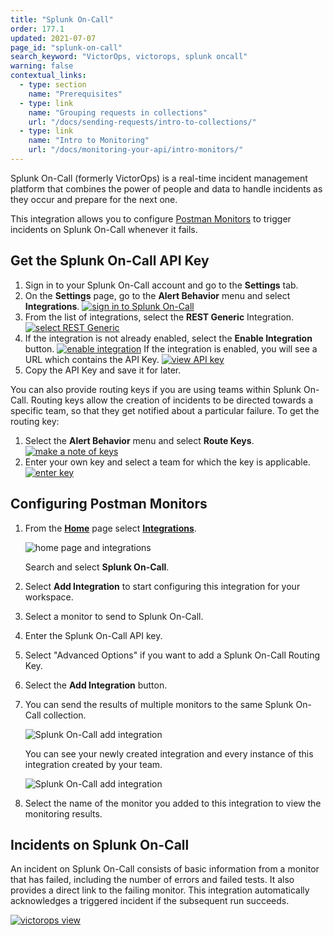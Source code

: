 ```yaml
---
title: "Splunk On-Call"
order: 177.1
updated: 2021-07-07
page_id: "splunk-on-call"
search_keyword: "VictorOps, victorops, splunk oncall"
warning: false
contextual_links:
  - type: section
    name: "Prerequisites"
  - type: link
    name: "Grouping requests in collections"
    url: "/docs/sending-requests/intro-to-collections/"
  - type: link
    name: "Intro to Monitoring"
    url: "/docs/monitoring-your-api/intro-monitors/"
---
```


Splunk On-Call (formerly VictorOps) is a real-time incident management platform that combines the power of people and data to handle incidents as they occur and prepare for the next one.

This integration allows you to configure [Postman Monitors](/docs/monitoring-your-api/intro-monitors/) to trigger incidents on Splunk On-Call whenever it fails.

## Get the Splunk On-Call API Key

1. Sign in to your Splunk On-Call account and go to the **Settings** tab.
1. On the **Settings** page, go to the **Alert Behavior** menu and select **Integrations**.
   [![sign in to Splunk On-Call](https://assets.postman.com/postman-docs/58842896.png)](https://assets.postman.com/postman-docs/58842896.png)
1. From the list of integrations, select the **REST Generic** Integration.
   [![select REST Generic](https://assets.postman.com/postman-docs/58843113.png)](https://assets.postman.com/postman-docs/58843113.png)
1. If the integration is not already enabled, select the **Enable Integration** button.
   [![enable integration](https://assets.postman.com/postman-docs/58843154.png)](https://assets.postman.com/postman-docs/58843154.png)
   If the integration is enabled, you will see a URL which contains the API Key.
   [![view API key](https://assets.postman.com/postman-docs/58843264.png)](https://assets.postman.com/postman-docs/58843264.png)
1. Copy the API Key and save it for later.

You can also provide routing keys if you are using teams within Splunk On-Call. Routing keys allow the creation of incidents to be directed towards a specific team, so that they get notified about a particular failure. To get the routing key:

1. Select the **Alert Behavior** menu and select **Route Keys**.
   [![make a note of keys](https://assets.postman.com/postman-docs/58842580.png)](https://assets.postman.com/postman-docs/58842580.png)
1. Enter your own key and select a team for which the key is applicable.
   [![enter key](https://assets.postman.com/postman-docs/58842547.png)](https://assets.postman.com/postman-docs/58842547.png)

## Configuring Postman Monitors

1. From the **[Home](https://go.postman.co/home)** page select **[Integrations](https://go.postman.co/integrations)**.

    ![home page and integrations](https://assets.postman.com/postman-docs/home-integrations.jpg)

    Search and select **Splunk On-Call**.
1. Select **Add Integration** to start configuring this integration for your workspace.
1. Select a monitor to send to Splunk On-Call.
1. Enter the Splunk On-Call API key.
1. Select "Advanced Options" if you want to add a Splunk On-Call Routing Key.
1. Select the **Add Integration** button.
1. You can send the results of multiple monitors to the same Splunk On-Call collection.

   ![Splunk On-Call add integration](https://assets.postman.com/postman-docs/splunk-on-call-add-integration-config.jpg)

   You can see your newly created integration and every instance of this integration created by your team.

   ![Splunk On-Call add integration](https://assets.postman.com/postman-docs/splunk-on-call-view-all-integrations.jpg)

1. Select the name of the monitor you added to this integration to view the monitoring results.

## Incidents on Splunk On-Call

An incident on Splunk On-Call consists of basic information from a monitor that has failed, including the number of errors and failed tests. It also provides a direct link to the failing monitor. This integration automatically acknowledges a triggered incident if the subsequent run succeeds.

[![victorops view](https://assets.postman.com/postman-docs/58843343.png)](https://assets.postman.com/postman-docs/58843343.png)
